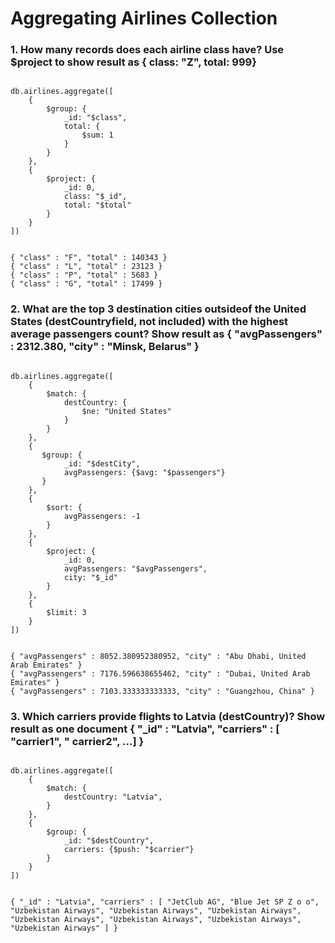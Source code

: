 # Aggregating Airlines Collection 

### 1. How many records does each airline class have? Use $project to show result as { class: "Z", total: 999}

<pre><code>
db.airlines.aggregate([
    {
        $group: {
            _id: "$class",
            total: {
                $sum: 1
            }
        }
    },
    {
        $project: {
            _id: 0,
            class: "$_id",
            total: "$total"
        }
    }
])
</code></pre>

<pre><code>
{ "class" : "F", "total" : 140343 }
{ "class" : "L", "total" : 23123 }
{ "class" : "P", "total" : 5683 }
{ "class" : "G", "total" : 17499 }
</code></pre>

### 2. What are the top 3 destination cities outsideof the United States (destCountryfield, not included) with the highest average passengers count? Show result as { "avgPassengers" : 2312.380, "city" : "Minsk, Belarus" }

<pre><code>
db.airlines.aggregate([
    {
        $match: {
            destCountry: {
                $ne: "United States"
            }
        }
    },
    {
       $group: {
            _id: "$destCity",
            avgPassengers: {$avg: "$passengers"}
       }
    },
    {
        $sort: {
            avgPassengers: -1
        }
    },
    {
        $project: {
            _id: 0,
            avgPassengers: "$avgPassengers",
            city: "$_id"
        }
    },
    {
        $limit: 3
    }
])
</code></pre>

<pre><code>
{ "avgPassengers" : 8052.380952380952, "city" : "Abu Dhabi, United Arab Emirates" }
{ "avgPassengers" : 7176.596638655462, "city" : "Dubai, United Arab Emirates" }
{ "avgPassengers" : 7103.333333333333, "city" : "Guangzhou, China" }
</code></pre>

### 3. Which carriers provide flights to Latvia (destCountry)? Show result as one document { "_id" : "Latvia", "carriers" : [ "carrier1", " carrier2", ...] }

<pre><code>
db.airlines.aggregate([
    {
        $match: {
            destCountry: "Latvia", 
        }
    },
    {
        $group: {
            _id: "$destCountry",
            carriers: {$push: "$carrier"}
        }
    }
])
</code></pre>

<pre><code>
{ "_id" : "Latvia", "carriers" : [ "JetClub AG", "Blue Jet SP Z o o", "Uzbekistan Airways", "Uzbekistan Airways", "Uzbekistan Airways", "Uzbekistan Airways", "Uzbekistan Airways", "Uzbekistan Airways", "Uzbekistan Airways" ] }
</code></pre>

